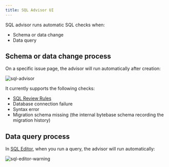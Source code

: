 ```yaml
---
title: SQL Advisor UI
---
```


SQL advisor runs automatic SQL checks when:

- Schema or data change
- Data query

## Schema or data change process

On a specific issue page, the advisor will run automatically after creation:

![sql-advisor](/content/docs/schema-review-engine-mysql-use-innodb.webp)

It currently supports the following checks:

- [SQL Review Rules](/docs/sql-review/review-policy/overview)
- Database connection failure
- Syntax error
- Migration schema missing (the internal bytebase schema recording the migration history)

## Data query process

In [SQL Editor](/docs/sql-editor/overview), when you run a query, the advisor will run automatically:

![sql-editor-warning](/content/docs/sql-review/sql-editor-warning.webp)
